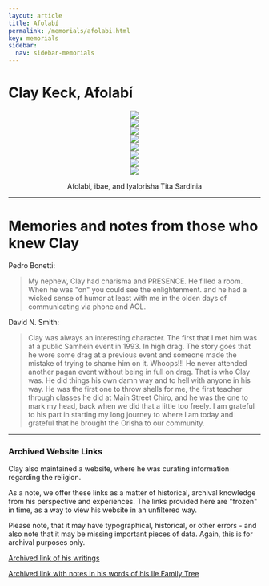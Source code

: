 ```yaml
---
layout: article
title: Afolabí
permalink: /memorials/afolabi.html
key: memorials
sidebar:
  nav: sidebar-memorials
---
```


# Clay Keck, Afolabí

<div class="swiper my-3 swiper-demo swiper-demo--image swiper-demo--3">
  <div class="swiper__wrapper">
    <div class="swiper__slide card"><center><img  class="image image--md card__image" src="afolabi/46775496_2100009300298472_8475438451880099840_n.jpeg"/></center></div>
    <div class="swiper__slide card"><center><img  class="image image--md card__image" src="afolabi/46837033_2100009430298459_6132916542217650176_n.jpeg"/></center></div>
    <div class="swiper__slide card"><center><img  class="image image--md card__image" src="afolabi/46881353_2100009396965129_6221779982507573248_n.jpeg"/></center></div>
    <div class="swiper__slide card"><center><img  class="image image--md card__image" src="afolabi/46089077_2267484966805296_7509274993025351680_n.jpg"/></center></div>
    <div class="swiper__slide card"><center><img  class="image image--md card__image" src="afolabi/45751588_2267485026805290_4155534910766972928_n.jpg"/></center></div>
    <div class="swiper__slide card"><center><img  class="image image--md card__image" src="afolabi/45818928_2267484956805297_8143675695965405184_n.jpg"/></center></div>
    <div class="swiper__slide card"><center><img  class="image image--md card__image" src="afolabi/45984835_2267484963471963_7868558185680863232_n.jpg"/></center></div>
    <div class="swiper__slide card"><center><img  class="image image--md card__image" src="afolabi/46759399_2100009490298453_6245879765559934976_n.jpeg"/>
    <div class="card__content">
    <div class="card__header">
      <p>Afolabi, ibae, and Iyalorisha Tita Sardinia</p>
    </div>
    </center></div>
  </div>
  <div class="swiper__button swiper__button--prev fas fa-chevron-left"></div>
  <div class="swiper__button swiper__button--next fas fa-chevron-right"></div>
</div>

---

# Memories and notes from those who knew Clay

Pedro Bonetti:

> My nephew, Clay had charisma and PRESENCE. He filled a room. When he was "on" you could see the enlightenment. and he had a wicked sense of humor at least with me in the olden days of communicating via phone and AOL.

David N. Smith:

> Clay was always an interesting character. The first that I met him was at a public Samhein event in 1993. In high drag. The story goes that he wore some drag at a previous event and someone made the mistake of trying to shame him on it. Whoops!!! He never attended another pagan event without being in full on drag. That is who Clay was. He did things his own damn way and to hell with anyone in his way. He was the first one to throw shells for me, the first teacher through classes he did at Main Street Chiro, and he was the one to mark my head, back when we did that a little too freely. I am grateful to his part in starting my long journey to where I am today and grateful that he brought the Orisha to our community.

---

### Archived Website Links

Clay also maintained a website, where he was curating information regarding the religion.

As a note, we offer these links as a matter of historical, archival knowledge from his perspective and experiences. The links provided here are "frozen" in time, as a way to view his website in an unfiltered way.

Please note, that it may have typographical, historical, or other errors - and also note that it may be missing important pieces of data. Again, this is for archival purposes only.

[Archived link of his writings](https://web.archive.org/web/20210208213715/https://mysticcurio.tripod.com/stuffiwrote.htm)

[Archived link with notes in his words of his Ile Family Tree](https://web.archive.org/web/20220124180156/https://mysticcurio.tripod.com/ileafolabi.htm)

<script>
  {%- include scripts/lib/swiper.js -%}
  var SOURCES = window.TEXT_VARIABLES.sources;
  window.Lazyload.js(SOURCES.jquery, function() {
    $('.swiper-demo--0').swiper();
    $('.swiper-demo--1').swiper();
    $('.swiper-demo--2').swiper();
    $('.swiper-demo--3').swiper();
    $('.swiper-demo--4').swiper({ animation: false });
  });
</script>
